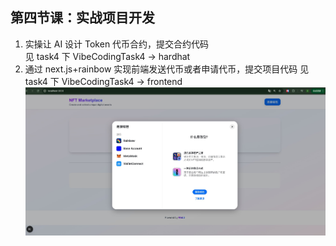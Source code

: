 ## 第四节课：实战项目开发

1. 实操让 AI 设计 Token 代币合约，提交合约代码  
   见 task4 下 VibeCodingTask4 -> hardhat
2. 通过 next.js+rainbow 实现前端发送代币或者申请代币，提交项目代码
   见 task4 下 VibeCodingTask4 -> frontend  
    ![nft market](./nft.jpg)

